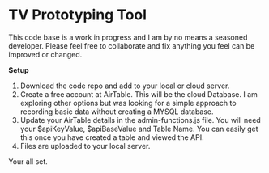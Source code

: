 # TV Prototyping Tool

This code base is a work in progress and I am by no means a seasoned developer. Please feel free to collaborate and fix anything you feel can be improved or changed.

**Setup**
1) Download the code repo and add to your local or cloud server. 
2) Create a free account at AirTable. This will be the cloud Database. I am exploring other options but was looking for a simple approach to recording basic data without creating a MYSQL database. 
3) Update your AirTable details in the admin-functions.js file. You will need your $apiKeyValue, $apiBaseValue and Table Name. You can easily get this once you have created a table and viewed the API.
4) Files are uploaded to your local server.

Your all set.
